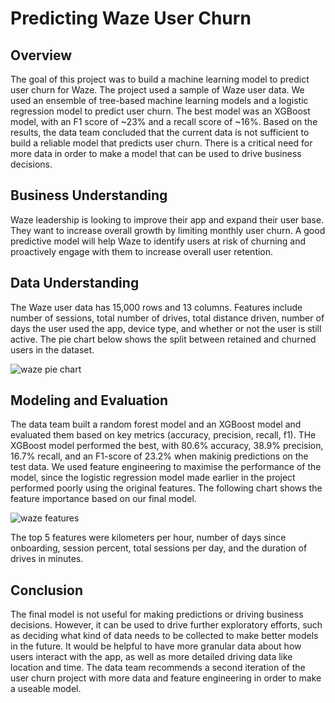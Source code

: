 # Predicting Waze User Churn

## Overview
The goal of this project was to build a machine learning model to predict user churn for Waze. The project used a sample of Waze user data. We used an ensemble of tree-based machine learning models and a logistic regression model to predict user churn. The best model was an XGBoost model, with an F1 score of ~23% and a recall score of ~16%. Based on the results, the data team concluded that the current data is not sufficient to build a reliable model that predicts user churn. There is a critical need for more data in order to make a model that can be used to drive business decisions. 

## Business Understanding
Waze leadership is looking to improve their app and expand their user base. They want to increase overall growth by limiting monthly user churn. A good predictive model will help Waze to identify users at risk of churning and proactively engage with them to increase overall user retention.

## Data Understanding
The Waze user data has 15,000 rows and 13 columns. Features include number of sessions, total number of drives, total distance driven, number of days the user used the app, device type, and whether or not the user is still active. The pie chart below shows the split between retained and churned users in the dataset.

![waze pie chart](https://github.com/J-David-Baxter/Waze-User-Churn/assets/57837488/63ee16b3-8951-416d-b94e-ccdf75a05ddb)

## Modeling and Evaluation
The data team built a random forest model and an XGBoost model and evaluated them based on key metrics (accuracy, precision, recall, f1). THe XGBoost model performed the best, with 80.6% accuracy, 38.9% precision, 16.7% recall, and an F1-score of 23.2% when makinig predictions on the test data. We used feature engineering to maximise the performance of the model, since the logistic regression model made earlier in the project performed poorly using the original features. The following chart shows the feature importance based on our final model.

![waze features](https://github.com/J-David-Baxter/Waze-User-Churn/assets/57837488/6ddf817a-c34b-435d-9a1e-4fc6239e326b)

The top 5 features were kilometers per hour, number of days since onboarding, session percent, total sessions per day, and the duration of drives in minutes. 

## Conclusion
The final model is not useful for making predictions or driving business decisions. However, it can be used to drive further exploratory efforts, such as deciding what kind of data needs to be collected to make better models in the future. It would be helpful to have more granular data about how users interact with the app, as well as more detailed driving data like location and time. The data team recommends a second iteration of the user churn project with more data and feature engineering in order to make a useable model.
